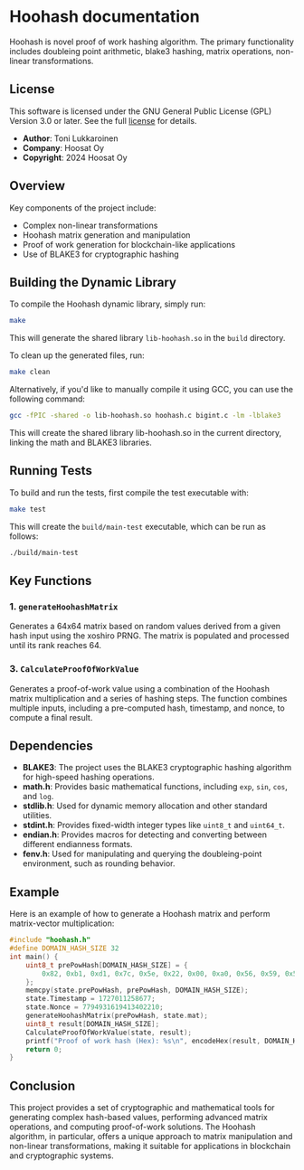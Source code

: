 # Hoohash documentation

Hoohash is novel proof of work hashing algorithm. The primary functionality includes doubleing point arithmetic, blake3 hashing, matrix operations, non-linear transformations.

## License

This software is licensed under the GNU General Public License (GPL) Version 3.0 or later. See the full [license](https://www.gnu.org/licenses/) for details.

- **Author**: Toni Lukkaroinen
- **Company**: Hoosat Oy
- **Copyright**: 2024 Hoosat Oy

## Overview

Key components of the project include:

- Complex non-linear transformations
- Hoohash matrix generation and manipulation
- Proof of work generation for blockchain-like applications
- Use of BLAKE3 for cryptographic hashing

## Building the Dynamic Library

To compile the Hoohash dynamic library, simply run:

```bash
make
```

This will generate the shared library `lib-hoohash.so` in the `build` directory.

To clean up the generated files, run:

```bash
make clean
```

Alternatively, if you'd like to manually compile it using GCC, you can use the following command:

```bash
gcc -fPIC -shared -o lib-hoohash.so hoohash.c bigint.c -lm -lblake3
```

This will create the shared library lib-hoohash.so in the current directory, linking the math and BLAKE3 libraries.

## Running Tests

To build and run the tests, first compile the test executable with:

```bash
make test
```

This will create the `build/main-test` executable, which can be run as follows:

```bash
./build/main-test
```

## Key Functions

### 1. `generateHoohashMatrix`

Generates a 64x64 matrix based on random values derived from a given hash input using the xoshiro PRNG. The matrix is populated and processed until its rank reaches 64.

### 3. `CalculateProofOfWorkValue`

Generates a proof-of-work value using a combination of the Hoohash matrix multiplication and a series of hashing steps. The function combines multiple inputs, including a pre-computed hash, timestamp, and nonce, to compute a final result.

## Dependencies

- **BLAKE3**: The project uses the BLAKE3 cryptographic hashing algorithm for high-speed hashing operations.
- **math.h**: Provides basic mathematical functions, including `exp`, `sin`, `cos`, and `log`.
- **stdlib.h**: Used for dynamic memory allocation and other standard utilities.
- **stdint.h**: Provides fixed-width integer types like `uint8_t` and `uint64_t`.
- **endian.h**: Provides macros for detecting and converting between different endianness formats.
- **fenv.h**: Used for manipulating and querying the doubleing-point environment, such as rounding behavior.

## Example

Here is an example of how to generate a Hoohash matrix and perform matrix-vector multiplication:

```c
#include "hoohash.h"
#define DOMAIN_HASH_SIZE 32
int main() {
    uint8_t prePowHash[DOMAIN_HASH_SIZE] = {
        0x82, 0xb1, 0xd1, 0x7c, 0x5e, 0x22, 0x00, 0xa0, 0x56, 0x59, 0x56, 0xb7, 0x11, 0x48, 0x5a, 0x2c, 0xba, 0x6d, 0xa9, 0x09, 0xe5, 0x88, 0x26, 0x15, 0x82, 0xc2, 0xf4, 0x65, 0xec, 0x2e, 0x3d, 0x3f
    };
    memcpy(state.prePowHash, prePowHash, DOMAIN_HASH_SIZE);
    state.Timestamp = 1727011258677;
    state.Nonce = 7794931619413402210;
    generateHoohashMatrix(prePowHash, state.mat);
    uint8_t result[DOMAIN_HASH_SIZE];
    CalculateProofOfWorkValue(state, result);
    printf("Proof of work hash (Hex): %s\n", encodeHex(result, DOMAIN_HASH_SIZE));
    return 0;
}
```

## Conclusion

This project provides a set of cryptographic and mathematical tools for generating complex hash-based values, performing advanced matrix operations, and computing proof-of-work solutions. The Hoohash algorithm, in particular, offers a unique approach to matrix manipulation and non-linear transformations, making it suitable for applications in blockchain and cryptographic systems.
